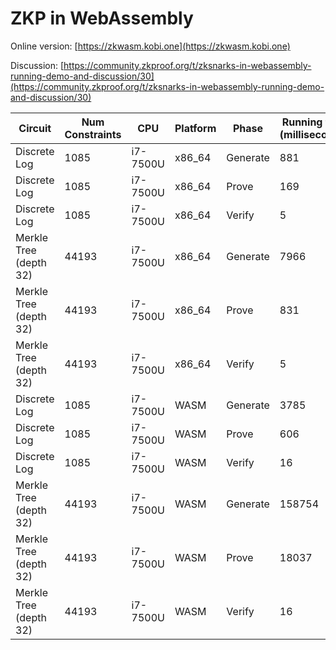 # ZKP in WebAssembly

Online version: [https://zkwasm.kobi.one](https://zkwasm.kobi.one)

Discussion: [https://community.zkproof.org/t/zksnarks-in-webassembly-running-demo-and-discussion/30](https://community.zkproof.org/t/zksnarks-in-webassembly-running-demo-and-discussion/30)

| Circuit                  | Num Constraints | CPU      | Platform  | Phase    | Running time (milliseconds) |
| ------------------------ | --------------- |--------- | --------- | -------- | --------------------------- |
| Discrete Log             | 1085            | i7-7500U | x86\_64   | Generate | 881                         |
| Discrete Log             | 1085            | i7-7500U | x86\_64   | Prove    | 169                         |
| Discrete Log             | 1085            | i7-7500U | x86\_64   | Verify   | 5                           |
| Merkle Tree (depth 32)   | 44193           | i7-7500U | x86\_64   | Generate | 7966                        |
| Merkle Tree (depth 32)   | 44193           | i7-7500U | x86\_64   | Prove    | 831                         |
| Merkle Tree (depth 32)   | 44193           | i7-7500U | x86\_64   | Verify   | 5                           |
| Discrete Log             | 1085            | i7-7500U | WASM      | Generate | 3785                        |
| Discrete Log             | 1085            | i7-7500U | WASM      | Prove    | 606                         |
| Discrete Log             | 1085            | i7-7500U | WASM      | Verify   | 16                          |
| Merkle Tree (depth 32)   | 44193           | i7-7500U | WASM      | Generate | 158754                      |
| Merkle Tree (depth 32)   | 44193           | i7-7500U | WASM      | Prove    | 18037                       |
| Merkle Tree (depth 32)   | 44193           | i7-7500U | WASM      | Verify   | 16                          |

